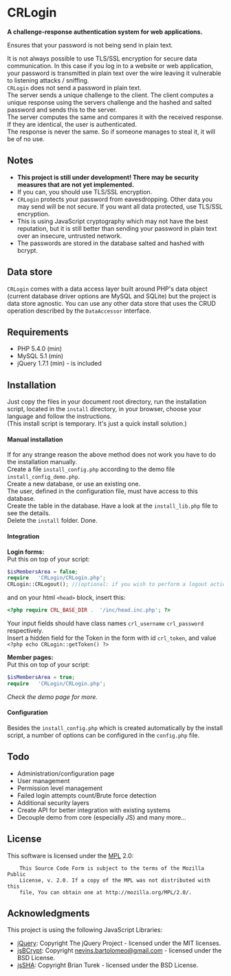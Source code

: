 CRLogin
=========


**A challenge-response authentication system for web applications.**  

Ensures that your password is not being send in plain text.  

It is not always possible to use TLS/SSL encryption for secure data communication. In this case if you log in to a website or web application, your password is transmitted in plain text over the wire leaving it vulnerable to listening attacks / sniffing.  
`CRLogin` does not send a password in plain text.  
The server sends a unique challenge to the client. The client computes a unique response using the servers challenge and the hashed and salted password and sends this to the server.   
The server computes the same and compares it with the received response. If they are identical, the user is authenticated.  
The response is never the same. So if someone manages to steal it, it will be of no use.



## Notes ##
* **This project is still under development! There may be security measures that are not yet implemented.**
* If you can, you should use TLS/SSL encryption.
* `CRLogin` protects your password from eavesdropping. Other data you may send will be not secure.
If you want all data protected, use TLS/SSL encryption.
* This is using JavaScript cryptography which may not have the best reputation, but it is still better than sending your password in plain text over an insecure, untrusted network.
* The passwords are stored in the database salted and hashed with bcrypt.

## Data store ##
`CRLogin` comes with a data access layer built around PHP's data object (current database driver options are MySQL and SQLite) but the project is data store agnostic. You can use any other data store that uses the CRUD operation described by the `DataAccessor` interface.

## Requirements ##
*   PHP 5.4.0 (min)
*   MySQL 5.1 (min)
*   jQuery 1.7.1 (min) - is included


## Installation ##
Just copy the files in your document root directory,
run the installation script, located in the `install` directory, in your browser, choose your language and follow the instructions.  
(This install script is temporary. It's just a quick install solution.)

#### Manual installation ####

If for any strange reason the above method does not work you have to do the installation manually.  
Create a file `install_config.php` according to the demo file `install_config_demo.php`.  
Create a new database, or use an existing one.   
The user, defined in the configuration file, must have access to this database.  
Create the table in the database. Have a look at the `install_lib.php` file to see the details.  
Delete the `install` folder. Done.  

#### Integration ####

**Login forms:**  
Put this on top of your script:

```php
$isMembersArea = false;
require   'CRLogin/CRLogin.php';
CRLogin::CRLogout(); //(optional: if you wish to perform a logout action on each form request) 
```

and on your html `<head>` block, insert this:

```php
<?php require CRL_BASE_DIR .  '/inc/head.inc.php'; ?>
```

Your input fields should have class names `crl_username` `crl_password` respectively.  
Insert a hidden field for the Token in the form with id `crl_token`, and value `<?php echo CRLogin::getToken() ?>`

**Member pages:**  
Put this on top of your script:

```php
$isMembersArea = true;
require   'CRLogin/CRLogin.php';
```
*Check the demo page for more.*  

#### Configuration ####

Besides the `install_config.php` which is created automatically by the install script, a number of options can be configured in the `config.php` file.

## Todo ##

* Administration/configuration page 
* User management 
* Permission level management
* Failed login attempts count/Brute force detection
* Additional security layers
* Create API for better integration with existing systems
* Decouple demo from core (especially JS)
and many more...

## License ##
This software is licensed under the [MPL](http://www.mozilla.org/MPL/2.0/) 2.0:
```
    This Source Code Form is subject to the terms of the Mozilla Public
    License, v. 2.0. If a copy of the MPL was not distributed with this
    file, You can obtain one at http://mozilla.org/MPL/2.0/.
```

## Acknowledgments ##
This project is using the following JavaScript Libraries:  
  
* [jQuery](http://jquery.com/): Copyright The jQuery Project - licensed under the MIT licenses.
* [jsBCrypt](http://code.google.com/p/javascript-bcrypt/): Copyright nevins.bartolomeo@gmail.com - licensed under the BSD License. 
* [jsSHA](http://caligatio.github.io/jsSHA/): Copyright Brian Turek - licensed under the BSD License.